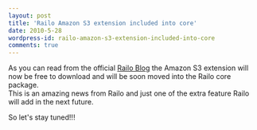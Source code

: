 ```yaml
---
layout: post
title: 'Railo Amazon S3 extension included into core'
date: 2010-5-28
wordpress-id: railo-amazon-s3-extension-included-into-core
comments: true
---
```

<p>As you can read from the official <a href="http://www.railo.ch/blog/index.cfm/2010/5/27/Paid-Railo-Extension-Amazon-S3-now-free-moves-to-the-core" target="_blank">Railo Blog</a> the Amazon S3 extension will now be free to download and will be soon moved into the Railo core package. <br />
<!--more-->
This is an amazing news from Railo and just one of the extra feature Railo will add in the next future. </p>
<p>So let's stay tuned!!! </p>
